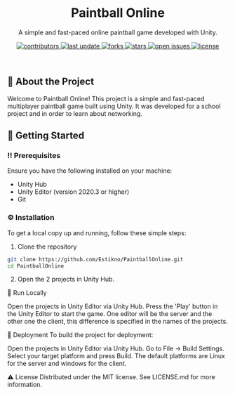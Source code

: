 <div align="center">
  <h1>Paintball Online</h1>
  
  <p>
    A simple and fast-paced online paintball game developed with Unity.
  </p>
  
  
<!-- Badges -->
<p>
  <a href="https://github.com/Estikno/PaintballOnline/graphs/contributors">
    <img src="https://img.shields.io/github/contributors/Estikno/PaintballOnline" alt="contributors" />
  </a>
  <a href="">
    <img src="https://img.shields.io/github/last-commit/Estikno/PaintballOnline" alt="last update" />
  </a>
  <a href="https://github.com/Estikno/PaintballOnline/network/members">
    <img src="https://img.shields.io/github/forks/Estikno/PaintballOnline" alt="forks" />
  </a>
  <a href="https://github.com/Estikno/PaintballOnline/stargazers">
    <img src="https://img.shields.io/github/stars/Estikno/PaintballOnline" alt="stars" />
  </a>
  <a href="https://github.com/Estikno/PaintballOnline/issues/">
    <img src="https://img.shields.io/github/issues/Estikno/PaintballOnline" alt="open issues" />
  </a>
  <a href="https://github.com/Estikno/PaintballOnline/blob/main/LICENSE">
    <img src="https://img.shields.io/github/license/Estikno/PaintballOnline" alt="license" />
  </a>
</p>
   
</div>

<br />

<!-- About the Project -->
## :star2: About the Project

Welcome to Paintball Online! This project is a simple and fast-paced multiplayer paintball game built using Unity. It was developed for a school project and in order to learn about networking.

<!-- Getting Started -->
## 	:toolbox: Getting Started

<!-- Prerequisites -->
### :bangbang: Prerequisites

Ensure you have the following installed on your machine:

- Unity Hub
- Unity Editor (version 2020.3 or higher)
- Git

<!-- Installation -->
### :gear: Installation

To get a local copy up and running, follow these simple steps:

1. Clone the repository

```bash
git clone https://github.com/Estikno/PaintballOnline.git
cd PaintballOnline
```
2. Open the 2 projects in Unity Hub.

<!-- Run Locally -->
:running: Run Locally

Open the projects in Unity Editor via Unity Hub.
Press the 'Play' button in the Unity Editor to start the game. One editor will be the server and the other one the client, this difference is specified in the names of the projects.
<!-- Deployment -->
:triangular_flag_on_post: Deployment
To build the project for deployment:

Open the projects in Unity Editor via Unity Hub.
Go to File -> Build Settings.
Select your target platform and press Build. 
The default platforms are Linux for the server and windows for the client.

<!-- License -->
:warning: License
Distributed under the MIT license. See LICENSE.md for more information.
